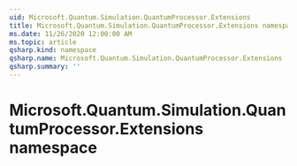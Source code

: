 ```yaml
---
uid: Microsoft.Quantum.Simulation.QuantumProcessor.Extensions
title: Microsoft.Quantum.Simulation.QuantumProcessor.Extensions namespace
ms.date: 11/26/2020 12:00:00 AM
ms.topic: article
qsharp.kind: namespace
qsharp.name: Microsoft.Quantum.Simulation.QuantumProcessor.Extensions
qsharp.summary: ''
---
```


# Microsoft.Quantum.Simulation.QuantumProcessor.Extensions namespace



